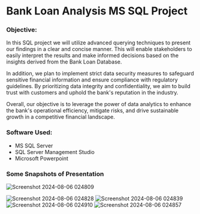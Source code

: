 # Bank Loan Analysis MS SQL Project

### Objective:

In this SQL project we will utilize advanced querying techniques to present our findings in a clear and concise manner. This will enable stakeholders to easily interpret the results and make informed decisions based on the insights derived from the Bank Loan Database.

In addition, we plan to implement strict data security measures to safeguard sensitive financial information and ensure compliance with regulatory guidelines. By prioritizing data integrity and confidentiality, we aim to build trust with customers and uphold the bank's reputation in the industry.

Overall, our objective is to leverage the power of data analytics to enhance the bank's operational efficiency, mitigate risks, and drive sustainable growth in a competitive financial landscape.

### Software Used:

+ MS SQL Server
+ SQL Server Management Studio
+ Microsoft Powerpoint

### Some Snapshots of Presentation

![Screenshot 2024-08-06 024809](https://github.com/user-attachments/assets/005963d6-2f50-418c-a463-79cd21e94c29)

![Screenshot 2024-08-06 024828](https://github.com/user-attachments/assets/29b7fd28-1f2a-40bf-b382-2e5cca2e69c3)
![Screenshot 2024-08-06 024839](https://github.com/user-attachments/assets/ffa1e32e-32e7-4687-bc37-962b3a38651c)
![Screenshot 2024-08-06 024910](https://github.com/user-attachments/assets/2e276cc2-a87e-4c95-bce1-d6b7214aef5d)
![Screenshot 2024-08-06 024857](https://github.com/user-attachments/assets/dfa78856-04d0-4ec5-9b4b-9e771b76a356)


